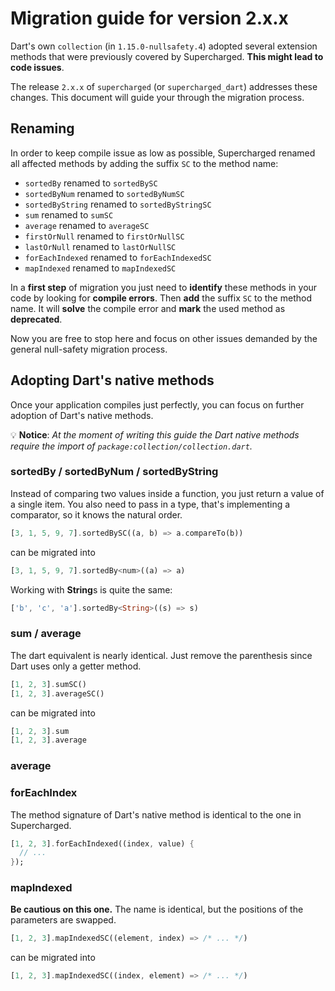 # Migration guide for version 2.x.x

Dart's own `collection` (in `1.15.0-nullsafety.4`) adopted several extension methods that were previously covered by Supercharged.
**This might lead to code issues**.

The release `2.x.x` of `supercharged` (or `supercharged_dart`) addresses these changes. This document will guide your through the migration process.

## Renaming

In order to keep compile issue as low as possible, Supercharged renamed all affected methods by adding the suffix `SC` to the method name:

- `sortedBy` renamed to `sortedBySC`
- `sortedByNum` renamed to `sortedByNumSC`
- `sortedByString` renamed to `sortedByStringSC`
- `sum` renamed to `sumSC`
- `average` renamed to `averageSC`
- `firstOrNull` renamed to `firstOrNullSC`
- `lastOrNull` renamed to `lastOrNullSC`
- `forEachIndexed` renamed to `forEachIndexedSC`
- `mapIndexed` renamed to `mapIndexedSC`

In a **first step** of migration you just need to **identify** these methods in your code by looking for **compile errors**. Then **add** the suffix `SC` to the method name. It will **solve** the compile error and **mark** the used method as **deprecated**.

Now you are free to stop here and focus on other issues demanded by the general null-safety migration process.


## Adopting Dart's native methods

Once your application compiles just perfectly, you can focus on further adoption of Dart's native methods.

💡 **Notice**: *At the moment of writing this guide the Dart native methods require the import of
`package:collection/collection.dart`.*

### sortedBy / sortedByNum / sortedByString

Instead of comparing two values inside a function, you just return a value of a single item. You also need to pass in a type, that's implementing a comparator, so it knows the natural order.

```dart
[3, 1, 5, 9, 7].sortedBySC((a, b) => a.compareTo(b))
```
can be migrated into

```dart
[3, 1, 5, 9, 7].sortedBy<num>((a) => a)
```

Working with **String**s is quite the same:

```dart
['b', 'c', 'a'].sortedBy<String>((s) => s)
```

### sum / average

The dart equivalent is nearly identical. Just remove the parenthesis since Dart uses only a getter method.

```dart
[1, 2, 3].sumSC()
[1, 2, 3].averageSC()
```

can be migrated into

```dart
[1, 2, 3].sum
[1, 2, 3].average
```

### average


### forEachIndex

The method signature of Dart's native method is identical to the one in Supercharged.

```dart
[1, 2, 3].forEachIndexed((index, value) {
  // ...    
});
```

### mapIndexed

**Be cautious on this one.** The name is identical, but the positions of the parameters are swapped.

```dart
[1, 2, 3].mapIndexedSC((element, index) => /* ... */)
```

can be migrated into

```dart
[1, 2, 3].mapIndexedSC((index, element) => /* ... */)
```
